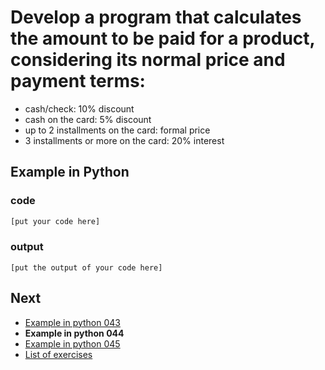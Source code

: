 # Develop a program that calculates the amount to be paid for a product, considering its normal price and payment terms:
- cash/check: 10% discount
- cash on the card: 5% discount
- up to 2 installments on the card: formal price
- 3 installments or more on the card: 20% interest

## Example in Python

### code

``` python
[put your code here]
```

### output

```
[put the output of your code here]
```

## Next

- [Example in python 043](../../043/python)
- **Example in python 044**
- [Example in python 045](../../045/python)
- [List of exercises](../..)
